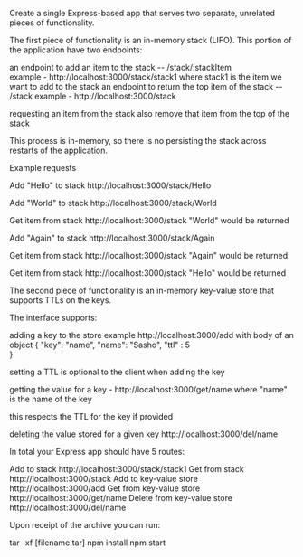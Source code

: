 Create a single Express-based app that serves two separate, unrelated pieces of functionality.

The first piece of functionality is an in-memory stack (LIFO). This portion of the application have two endpoints:

an endpoint to add an item to the stack -- /stack/:stackItem  
 example - http://localhost:3000/stack/stack1 where stack1 is the item we want to add to the stack
an endpoint to return the top item of the stack -- /stack
example - http://localhost:3000/stack

requesting an item from the stack also remove that item from the top of the stack

This process is in-memory, so there is no persisting the stack across restarts of the application.

Example requests

Add "Hello" to stack http://localhost:3000/stack/Hello

Add "World" to stack http://localhost:3000/stack/World

Get item from stack http://localhost:3000/stack
"World" would be returned

Add "Again" to stack http://localhost:3000/stack/Again

Get item from stack http://localhost:3000/stack
"Again" would be returned

Get item from stack http://localhost:3000/stack
"Hello" would be returned

The second piece of functionality is an in-memory key-value store that supports TTLs on the keys.

The interface supports:

adding a key to the store
example http://localhost:3000/add with body of an object
{
"key": "name",
"name": "Sasho",
"ttl" : 5  
}

setting a TTL is optional to the client when adding the key

getting the value for a key - http://localhost:3000/get/name where "name" is the name of the key

this respects the TTL for the key if provided

deleting the value stored for a given key
http://localhost:3000/del/name

In total your Express app should have 5 routes:

Add to stack http://localhost:3000/stack/stack1
Get from stack http://localhost:3000/stack
Add to key-value store http://localhost:3000/add
Get from key-value store http://localhost:3000/get/name
Delete from key-value store http://localhost:3000/del/name

Upon receipt of the archive you can run:

tar -xf [filename.tar]
npm install
npm start
